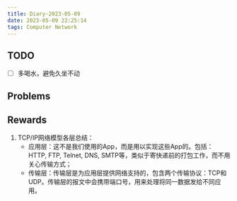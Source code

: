 ```yaml
---
title: Diary-2023-05-09
date: 2023-05-09 22:25:14
tags: Computer Network
---
```


## TODO
- [ ] 多喝水，避免久坐不动

## Problems

## Rewards

1. TCP/IP网络模型各层总结：
	- 应用层：这不是我们使用的App，而是用以实现这些App的。包括：HTTP, FTP, Telnet, DNS, SMTP等，类似于寄快递前的打包工作，而不用关心传输方式；
	- 传输层：传输层是为应用层提供网络支持的，包含两个传输协议：TCP和UDP。传输层的报文中会携带端口号，用来处理将同一数据发给不同应用。